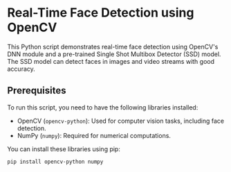 # Real-Time Face Detection using OpenCV

This Python script demonstrates real-time face detection using OpenCV's DNN module and a pre-trained Single Shot Multibox Detector (SSD) model. The SSD model can detect faces in images and video streams with good accuracy.

## Prerequisites

To run this script, you need to have the following libraries installed:

- OpenCV (`opencv-python`): Used for computer vision tasks, including face detection.
- NumPy (`numpy`): Required for numerical computations.

You can install these libraries using pip:

```bash
pip install opencv-python numpy
